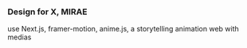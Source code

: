 ### Design for X, MIRAE
use Next.js, framer-motion, anime.js, a storytelling animation web with medias 
